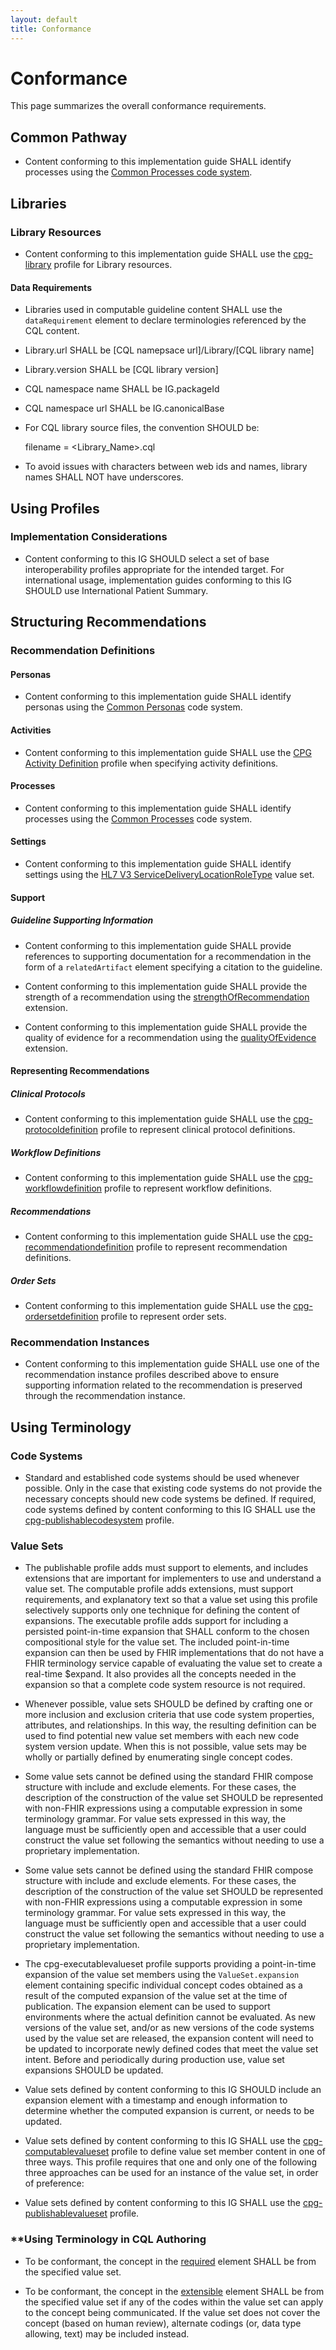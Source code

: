 ```yaml
---
layout: default
title: Conformance
---
```


# **Conformance**

This page summarizes the overall conformance requirements.

## **Common Pathway**

* Content conforming to this implementation guide SHALL identify processes using the [Common Processes code system](http://build.fhir.org/ig/HL7/cqf-recommendations/CodeSystem-cpg-common-process.html).

## **Libraries** 

### **Library Resources**

* Content conforming to this implementation guide SHALL use the [cpg-library](StructureDefinition-cpg-library.html) profile for Library resources.

#### **Data Requirements** 

* Libraries used in computable guideline content SHALL use the `dataRequirement` element to declare terminologies referenced by the CQL content.

* Library.url SHALL be [CQL namepsace url]/Library/[CQL library name]

* Library.version SHALL be [CQL library version]

* CQL namespace name SHALL be IG.packageId

* CQL namespace url SHALL be IG.canonicalBase

* For CQL library source files, the convention SHOULD be:

    filename = <Library_Name>.cql

* To avoid issues with characters between web ids and names, library names SHALL NOT have underscores.

## **Using Profiles**

### **Implementation Considerations**

* Content conforming to this IG SHOULD select a set of base interoperability profiles appropriate for the intended target. For international usage, implementation guides conforming to this IG SHOULD use International Patient Summary.

## **Structuring Recommendations**

### **Recommendation Definitions**

#### **Personas**

* Content conforming to this implementation guide SHALL identify personas using the [Common Personas](CodeSystem-cpg-common-persona.html) code system.

#### **Activities**

* Content conforming to this implementation guide SHALL use the [CPG Activity Definition](StructureDefinition-cpg-activitydefinition.html) profile when specifying activity definitions.

#### **Processes** 

* Content conforming to this implementation guide SHALL identify processes using the [Common Processes](CodeSystem-cpg-common-process.html) code system.

#### **Settings**

* Content conforming to this implementation guide SHALL identify settings using the [HL7 V3 ServiceDeliveryLocationRoleType](http://hl7.org/fhir/v3/ServiceDeliveryLocationRoleType/vs.html) value set.

#### **Support**

##### **Guideline Supporting Information**

* Content conforming to this implementation guide SHALL provide references to supporting documentation for a recommendation in the form of a `relatedArtifact` element specifying a citation to the guideline.

* Content conforming to this implementation guide SHALL provide the strength of a recommendation using the [strengthOfRecommendation](http://hl7.org/fhir/R4/extension-cqf-strengthofrecommendation.html) extension.

* Content conforming to this implementation guide SHALL provide the quality of evidence for a recommendation using the [qualityOfEvidence](http://hl7.org/fhir/R4/extension-cqf-qualityofevidence.html) extension.

#### **Representing Recommendations**

##### **Clinical Protocols** 

* Content conforming to this implementation guide SHALL use the [cpg-protocoldefinition](StructureDefinition-cpg-protocoldefinition.html) profile to represent clinical protocol definitions.

##### **Workflow Definitions** 

* Content conforming to this implementation guide SHALL use the [cpg-workflowdefinition](StructureDefinition-cpg-workflowdefinition.html) profile to represent workflow definitions.

##### **Recommendations** 

* Content conforming to this implementation guide SHALL use the [cpg-recommendationdefinition](StructureDefinition-cpg-recommendationdefinition.html) profile to represent recommendation definitions.

##### **Order Sets** 

* Content conforming to this implementation guide SHALL use the [cpg-ordersetdefinition](StructureDefinition-cpg-ordersetdefinition.html) profile to represent order sets. 

### **Recommendation Instances**

* Content conforming to this implementation guide SHALL use one of the recommendation instance profiles described above to ensure supporting information related to the recommendation is preserved through the recommendation instance.

## **Using Terminology**

### **Code Systems**

* Standard and established code systems should be used whenever possible. Only in the case that existing code systems do not provide the necessary concepts should new code systems be defined. If required, code systems defined by content conforming to this IG SHALL use the [cpg-publishablecodesystem](StructureDefinition-cpg-publishablecodesystem.html) profile.

### **Value Sets**

* The publishable profile adds must support to elements, and includes extensions that are important for implementers to use and understand a value set. The computable profile adds extensions, must support requirements, and explanatory text so that a value set using this profile selectively supports only one technique for defining the content of expansions. The executable profile adds support for including a persisted point-in-time expansion that SHALL conform to the chosen compositional style for the value set. The included point-in-time expansion can then be used by FHIR implementations that do not have a FHIR terminology service capable of evaluating the value set to create a real-time $expand. It also provides all the concepts needed in the expansion so that a complete code system resource is not required.
 
* Whenever possible, value sets SHOULD be defined by crafting one or more inclusion and exclusion criteria that use code system properties, attributes, and relationships. In this way, the resulting definition can be used to find potential new value set members with each new code system version update. When this is not possible, value sets may be wholly or partially defined by enumerating single concept codes.
 
* Some value sets cannot be defined using the standard FHIR compose structure with include and exclude elements. For these cases, the description of the construction of the value set SHOULD be represented with non-FHIR expressions using a computable expression in some terminology grammar. For value sets expressed in this way, the language must be sufficiently open and accessible that a user could construct the value set following the semantics without needing to use a proprietary implementation.
 
* Some value sets cannot be defined using the standard FHIR compose structure with include and exclude elements. For these cases, the description of the construction of the value set SHOULD be represented with non-FHIR expressions using a computable expression in some terminology grammar. For value sets expressed in this way, the language must be sufficiently open and accessible that a user could construct the value set following the semantics without needing to use a proprietary implementation.

* The cpg-executablevalueset profile supports providing a point-in-time expansion of the value set members using the `ValueSet.expansion` element containing specific individual concept codes obtained as a result of the computed expansion of the value set at the time of publication. The expansion element can be used to support environments where the actual definition cannot be evaluated. As new versions of the value set, and/or as new versions of the code systems used by the value set are released, the expansion content will need to be updated to incorporate newly defined codes that meet the value set intent. Before and periodically during production use, value set expansions SHOULD be updated.

* Value sets defined by content conforming to this IG SHOULD include an expansion element with a timestamp and enough information to determine whether the computed expansion is current, or needs to be updated.
 
* Value sets defined by content conforming to this IG SHALL use the [cpg-computablevalueset](StructureDefinition-cpg-computablevalueset.html) profile to define value set member content in one of three ways. This profile requires that one and only one of the following three approaches can be used for an instance of the value set, in order of preference:

* Value sets defined by content conforming to this IG SHALL use the [cpg-publishablevalueset](StructureDefinition-cpg-publishablevalueset.html) profile.

### **Using Terminology in CQL Authoring 

* To be conformant, the concept in the [required](http://hl7.org/fhir/terminologies.html#required) element SHALL be from the specified value set.

* To be conformant, the concept in the [extensible](http://hl7.org/fhir/terminologies.html#extensible) element SHALL be from the specified value set if any of the codes within the value set can apply to the concept being communicated. If the value set does not cover the concept (based on human review), alternate codings (or, data type allowing, text) may be included instead.